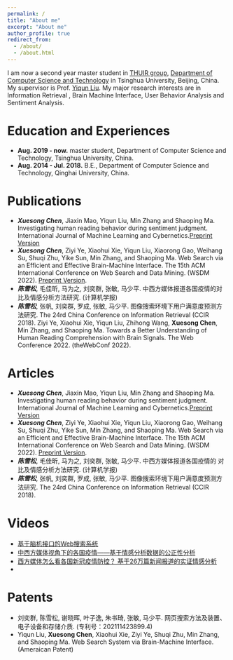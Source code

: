 ```yaml
---
permalink: /
title: "About me"
excerpt: "About me"
author_profile: true
redirect_from: 
  - /about/
  - /about.html
---
```


I am now a second year master student in [THUIR group](http://www.thuir.cn/), [Department of Computer Science and Technology](http://www.cs.tsinghua.edu.cn) in Tsinghua University, Beijing, China. My supervisor is Prof. [Yiqun Liu](http://www.thuir.cn/group/~YQLiu/). My major research interests are in Information Retrieval , Brain Machine Interface, User Behavior Analysis and Sentiment Analysis.

Education and Experiences
======
* **Aug. 2019 - now.** master student, Department of Computer Science and Technology, Tsinghua University, China.
* **Aug. 2014 - Jul. 2018.** B.E., Department of Computer Science and Technology, Qinghai University, China.

Publications
======
* ***Xuesong Chen***, Jiaxin Mao, Yiqun Liu, Min Zhang and Shaoping Ma. Investigating human reading behavior during sentiment judgment. International Journal of Machine Learning and Cybernetics.[Preprint Version](http://www.thuir.cn/group/~YQLiu/publications/Cybernetics2022Chen.pdf)
* ***Xuesong Chen***, Ziyi Ye, Xiaohui Xie, Yiqun Liu, Xiaorong Gao, Weihang Su, Shuqi Zhu, Yike Sun, Min Zhang, and Shaoping Ma. Web Search via an Efficient and Effective Brain-Machine Interface. The 15th ACM International Conference on Web Search and Data Mining. (WSDM 2022). [Preprint Version](http://www.thuir.cn/group/~YQLiu/publications/WSDM2022Chen.pdf).
* ***陈雪松***, 毛佳昕, 马为之, 刘奕群, 张敏, 马少平. 中西方媒体报道各国疫情的对比及情感分析方法研究. (计算机学报)
* ***陈雪松***, 张帆, 刘奕群, 罗成, 张敏, 马少平. 图像搜索环境下用户满意度预测方法研究. The 24rd China Conference on Information Retrieval (CCIR 2018). 
Ziyi Ye, Xiaohui Xie, Yiqun Liu, Zhihong Wang, **Xuesong Chen**, Min Zhang, and Shaoping Ma. Towards a Better Understanding of Human Reading Comprehension with Brain Signals. The Web Conference 2022. (theWebConf 2022).

Articles
======
* ***Xuesong Chen***, Jiaxin Mao, Yiqun Liu, Min Zhang and Shaoping Ma. Investigating human reading behavior during sentiment judgment. International Journal of Machine Learning and Cybernetics.[Preprint Version](http://www.thuir.cn/group/~YQLiu/publications/Cybernetics2022Chen.pdf)
* ***Xuesong Chen***, Ziyi Ye, Xiaohui Xie, Yiqun Liu, Xiaorong Gao, Weihang Su, Shuqi Zhu, Yike Sun, Min Zhang, and Shaoping Ma. Web Search via an Efficient and Effective Brain-Machine Interface. The 15th ACM International Conference on Web Search and Data Mining. (WSDM 2022). [Preprint Version](http://www.thuir.cn/group/~YQLiu/publications/WSDM2022Chen.pdf).
* ***陈雪松***, 毛佳昕, 马为之, 刘奕群, 张敏, 马少平. 中西方媒体报道各国疫情的 对比及情感分析方法研究. (计算机学报)
* ***陈雪松***, 张帆, 刘奕群, 罗成, 张敏, 马少平. 图像搜索环境下用户满意度预测方法研究. The 24rd China Conference on Information Retrieval (CCIR 2018). 

Videos
======
* [基于脑机接口的Web搜索系统](https://mp.weixin.qq.com/s/QC0RqZYclW3zGrqgRIAR4w)
* [中西方媒体视角下的各国疫情——基于情感分析数据的公正性分析](https://mp.weixin.qq.com/s/I92ajjSMiuHOxrEBnK1ILw)
* [西方媒体怎么看各国新冠疫情防控？ 基于26万篇新闻报道的实证情感分析](https://mp.weixin.qq.com/s/hpL9kArDvx2crxGcFJC_YQ)
* 
Patents
======
* 刘奕群, 陈雪松, 谢晓晖, 叶子逸, 朱书琦, 张敏, 马少平. 网页搜索方法及装置、电子设备和存储介质. (专利号：202111423899.4)
* Yiqun Liu, **Xuesong Chen**, Xiaohui Xie, Ziyi Ye, Shuqi Zhu, Min Zhang, and Shaoping Ma. Web Search System via Brain-Machine Interface. (Ameraican Patent)





